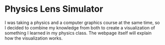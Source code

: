 <h1>Physics Lens Simulator</h1>
I was taking a physics and a computer graphics course at the same time, so I decided to combine my knowledge from both to create a visualization of something I learned in my physics class. The webpage itself will explain how the visualization works.
